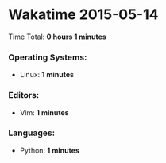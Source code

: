 # Wakatime 2015-05-14

Time Total: **0 hours 1 minutes**

### Operating Systems:
- Linux: **1 minutes** 

### Editors:
- Vim: **1 minutes** 

### Languages:
- Python: **1 minutes** 

